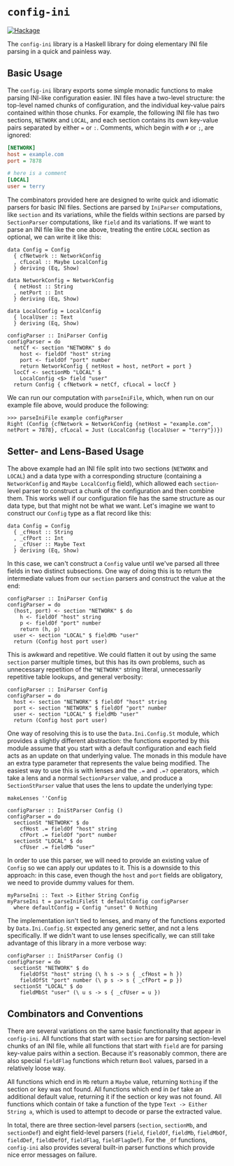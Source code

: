 # `config-ini`

[![Hackage](https://img.shields.io/hackage/v/config-ini.svg)](https://hackage.haskell.org/package/config-ini)

The `config-ini` library is a Haskell library for doing elementary INI file parsing in a quick and painless way.

## Basic Usage

The `config-ini` library exports some simple monadic functions to make parsing INI-like configuration easier. INI files have a two-level structure: the top-level named chunks of configuration, and the individual key-value pairs contained within those chunks. For example, the following INI file has two sections, `NETWORK` and `LOCAL`, and each section contains its own key-value pairs separated by either `=` or `:`. Comments, which begin with `#` or `;`, are ignored:

~~~.ini
[NETWORK]
host = example.com
port = 7878

# here is a comment
[LOCAL]
user = terry
~~~

The combinators provided here are designed to write quick and idiomatic parsers for basic INI files. Sections are parsed by `IniParser` computations, like `section` and its variations, while the fields within sections are parsed by `SectionParser` computations, like `field` and its variations. If we want to parse an INI file like the one above, treating the entire `LOCAL` section as optional, we can write it like this:

~~~.haskell
data Config = Config
  { cfNetwork :: NetworkConfig
  , cfLocal :: Maybe LocalConfig
  } deriving (Eq, Show)

data NetworkConfig = NetworkConfig
  { netHost :: String
  , netPort :: Int
  } deriving (Eq, Show)

data LocalConfig = LocalConfig
  { localUser :: Text
  } deriving (Eq, Show)

configParser :: IniParser Config
configParser = do
  netCf <- section "NETWORK" $ do
    host <- fieldOf "host" string
    port <- fieldOf "port" number
    return NetworkConfig { netHost = host, netPort = port }
  locCf <- sectionMb "LOCAL" $
    LocalConfig <$> field "user"
  return Config { cfNetwork = netCf, cfLocal = locCf }
~~~

We can run our computation with `parseIniFile`, which, when run on our example file above, would produce the following:

~~~.haskell
>>> parseIniFile example configParser
Right (Config {cfNetwork = NetworkConfig {netHost = "example.com", netPort = 7878}, cfLocal = Just (LocalConfig {localUser = "terry"})})
~~~

## Setter- and Lens-Based Usage

The above example had an INI file split into two sections (`NETWORK` and `LOCAL`) and a data type with a corresponding structure (containing a `NetworkConfig` and `Maybe LocalConfig` field), which allowed each `section`-level parser to construct a chunk of the configuration and then combine them. This works well if our configuration file has the same structure as our data type, but that might not be what we want. Let's imagine we want to construct our `Config` type as a flat record like this:

~~~.haskell
data Config = Config
  { _cfHost :: String
  , _cfPort :: Int
  , _cfUser :: Maybe Text
  } deriving (Eq, Show)
~~~

In this case, we can't construct a `Config` value until we've parsed all three fields in two distinct subsections. One way of doing this is to return the intermediate values from our `section` parsers and construct the value at the end:

~~~.haskell
configParser :: IniParser Config
configParser = do
  (host, port) <- section "NETWORK" $ do
    h <- fieldOf "host" string
    p <- fieldOf "port" number
    return (h, p)
  user <- section "LOCAL" $ fieldMb "user"
  return (Config host port user)
~~~

This is awkward and repetitive. We could flatten it out by using the same `section` parser multiple times, but this has its own problems, such as unnecessary repetition of the `"NETWORK"` string literal, unnecessarily repetitive table lookups, and general verbosity:

~~~.haskell
configParser :: IniParser Config
configParser = do
  host <- section "NETWORK" $ fieldOf "host" string
  port <- section "NETWORK" $ fieldOf "port" number
  user <- section "LOCAL" $ fieldMb "user"
  return (Config host port user)
~~~

One way of resolving this is to use the `Data.Ini.Config.St` module, which provides a slightly different abstraction: the functions exported by this module assume that you start with a default configuration and each field acts as an update on that underlying value. The monads in this module have an extra type parameter that represents the value being modified. The easiest way to use this is with lenses and the `.=` and `.=?` operators, which take a lens and a normal `SectionParser` value, and produce a `SectionStParser` value that uses the lens to update the underlying type:

~~~.haskell
makeLenses ''Config

configParser :: IniStParser Config ()
configParser = do
  sectionSt "NETWORK" $ do
    cfHost .= fieldOf "host" string
    cfPort .= fieldOf "port" number
  sectionSt "LOCAL" $ do
    cfUser .= fieldMb "user"
~~~

In order to use this parser, we will need to provide an existing value of `Config` so we can apply our updates to it. This is a downside to this approach: in this case, even though the `host` and `port` fields are obligatory, we need to provide dummy values for them.

~~~.haskell
myParseIni :: Text -> Either String Config
myParseIni t = parseIniFileSt t defaultConfig configParser
  where defaultConfig = Config "unset" 0 Nothing
~~~

The implementation isn't tied to lenses, and many of the functions exported by `Data.Ini.Config.St` expected any generic setter, and not a lens specifically. If we didn't want to use lenses specifically, we can still take advantage of this library in a more verbose way:

~~~.haskell
configParser :: IniStParser Config ()
configParser = do
  sectionSt "NETWORK" $ do
    fieldOfSt "host" string (\ h s -> s { _cfHost = h })
    fieldOfSt "port" number (\ p s -> s { _cfPort = p })
  sectionSt "LOCAL" $ do
    fieldMbSt "user" (\ u s -> s { _cfUser = u })
~~~

## Combinators and Conventions

There are several variations on the same basic functionality that appear in `config-ini`. All functions that start with `section` are for parsing section-level chunks of an INI file, while all functions that start with `field` are for parsing key-value pairs within a section. Because it's reasonably common, there are also special `fieldFlag` functions which return `Bool` values, parsed in a relatively loose way.

All functions which end in `Mb` return a `Maybe` value, returning `Nothing` if the section or key was not found. All functions which end in `Def` take an additional default value, returning it if the section or key was not found. All functions which contain `Of` take a function of the type `Text -> Either String a`, which is used to attempt to decode or parse the extracted value.

In total, there are three section-level parsers (`section`, `sectionMb`, and `sectionDef`) and eight field-level parsers (`field`, `fieldOf`, `fieldMb`, `fieldMbOf`, `fieldDef`, `fieldDefOf`, `fieldFlag`, `fieldFlagDef`). For the `_Of` functions, `config-ini` also provides several built-in parser functions which provide nice error messages on failure.

